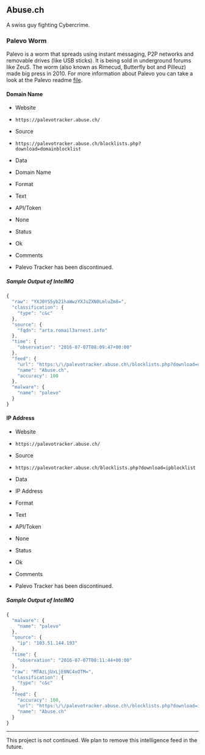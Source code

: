 ## Abuse.ch

A swiss guy fighting Cybercrime.

### Palevo Worm

Palevo is a worm that spreads using instant messaging, P2P networks and
removable drives (like USB sticks). It is being sold in underground forums like
ZeuS. The worm (also known as Rimecud, Butterfly bot and Pilleuz) made big press
in 2010. For more information about Palevo you can take a look at the Palevo
readme [file][1].

[1]: https://palevotracker.abuse.ch/downloads/palevo_v130_readme.txt

#### Domain Name
>
* Website
 - `https://palevotracker.abuse.ch/`
* Source
 - `https://palevotracker.abuse.ch/blocklists.php?download=domainblocklist`
* Data
 - Domain Name
* Format
 - Text
* API/Token
 - None
* Status
 - Ok
* Comments
 - Palevo Tracker has been discontinued.

##### Sample Output of IntelMQ

```javascript
{
  "raw": "YXJ0YS5yb21haWwzYXJuZXN0LmluZm8=",
  "classification": {
    "type": "c&c"
  },
  "source": {
    "fqdn": "arta.romail3arnest.info"
  },
  "time": {
    "observation": "2016-07-07T08:09:47+00:00"
  },
  "feed": {
    "url": "https:\/\/palevotracker.abuse.ch\/blocklists.php?download=domainblocklist",
    "name": "Abuse.ch",
    "accuracy": 100
  },
  "malware": {
    "name": "palevo"
  }
}

```

#### IP Address
>
* Website
 - `https://palevotracker.abuse.ch/`
* Source
 - `https://palevotracker.abuse.ch/blocklists.php?download=ipblocklist`
* Data
 - IP Address
* Format
 - Text
* API/Token
 - None
* Status
 - Ok
* Comments
 - Palevo Tracker has been discontinued.

##### Sample Output of IntelMQ

```javascript
{
  "malware": {
    "name": "palevo"
  },
  "source": {
    "ip": "103.51.144.193"
  },
  "time": {
    "observation": "2016-07-07T08:11:44+00:00"
  },
  "raw": "MTAzLjUxLjE0NC4xOTM=",
  "classification": {
    "type": "c&c"
  },
  "feed": {
    "accuracy": 100,
    "url": "https:\/\/palevotracker.abuse.ch\/blocklists.php?download=ipblocklist",
    "name": "Abuse.ch"
  }
}
```

----

This project is not continued. We plan to remove this intelligence feed in the
future.
